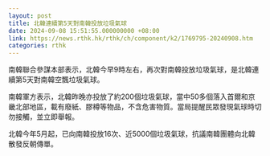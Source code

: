 ```yaml
---
layout: post
title: 北韓連續第5天對南韓投放垃圾氣球
date: 2024-09-08 15:51:55.000000000 +08:00
link: https://news.rthk.hk/rthk/ch/component/k2/1769795-20240908.htm
categories: rthk
---
```


南韓聯合參謀本部表示，北韓今早9時左右，再次對南韓投放垃圾氣球，是北韓連續第5天對南韓空飄垃圾氣球。

南韓軍方表示，北韓昨晚亦投放了約200個垃圾氣球，當中50多個落入首爾和京畿北部地區，載有廢紙、膠樽等物品，不含危害物質。當局提醒民眾發現氣球時切勿接觸，並立即舉報。

北韓今年5月起，已向南韓投放16次、近5000個垃圾氣球，抗議南韓團體向北韓散發反朝傳單。
